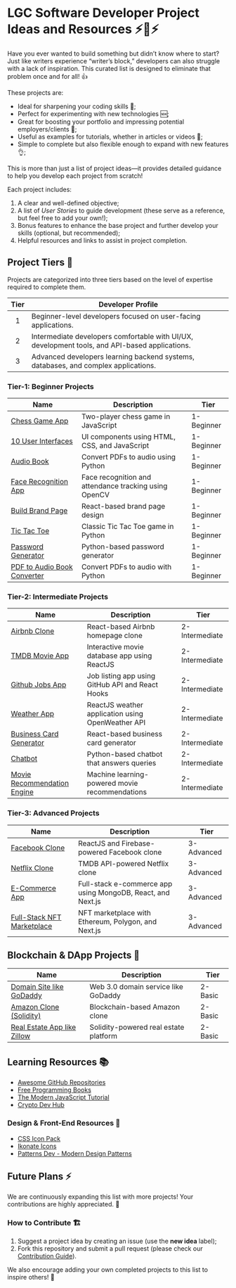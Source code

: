 # LGC Software Developer Project Ideas and Resources ⚡💙⚡

Have you ever wanted to build something but didn’t know where to start? Just like writers experience “writer’s block,” developers can also struggle with a lack of inspiration. This curated list is designed to eliminate that problem once and for all! 👍

These projects are:

- Ideal for sharpening your coding skills 💪;
- Perfect for experimenting with new technologies 🆕;
- Great for boosting your portfolio and impressing potential employers/clients 📁;
- Useful as examples for tutorials, whether in articles or videos 📜;
- Simple to complete but also flexible enough to expand with new features 👌;

This is more than just a list of project ideas—it provides detailed guidance to help you develop each project from scratch!

Each project includes:

1. A clear and well-defined objective;
2. A list of _User Stories_ to guide development (these serve as a reference, but feel free to add your own!);
3. Bonus features to enhance the base project and further develop your skills (optional, but recommended);
4. Helpful resources and links to assist in project completion.

## Project Tiers 🚀

Projects are categorized into three tiers based on the level of expertise required to complete them.

| Tier | Developer Profile |
| :--: | -------------------------------------------------------------------------- |
|  1   | Beginner-level developers focused on user-facing applications. |
|  2   | Intermediate developers comfortable with UI/UX, development tools, and API-based applications. |
|  3   | Advanced developers learning backend systems, databases, and complex applications. |

### Tier-1: Beginner Projects

| Name | Description | Tier |
| --- | --- | --- |
| [Chess Game App](https://www.youtube.com/watch?v=SS5amIbX0Mo&list=LL&index=3&t=56s) | Two-player chess game in JavaScript | 1-Beginner |
| [10 User Interfaces](https://www.youtube.com/watch?v=Rz-rey4Q1bw&list=LL&index=6&t=8839s) | UI components using HTML, CSS, and JavaScript | 1-Beginner |
| [Audio Book](https://www.youtube.com/watch?v=Flm2YHEFd5A) | Convert PDFs to audio using Python | 1-Beginner |
| [Face Recognition App](https://www.youtube.com/watch?v=sz25xxF_AVE) | Face recognition and attendance tracking using OpenCV | 1-Beginner |
| [Build Brand Page](https://www.youtube.com/watch?v=W7up-w1QYpw&ab_channel=DoSomeCoding) | React-based brand page design | 1-Beginner |
| [Tic Tac Toe](https://www.youtube.com/watch?v=BHh654_7Cmw) | Classic Tic Tac Toe game in Python | 1-Beginner |
| [Password Generator](https://www.youtube.com/watch?v=SwgBZ0BQNLQ) | Python-based password generator | 1-Beginner |
| [PDF to Audio Book Converter](https://www.youtube.com/watch?v=kyZ_5cvrXJI&list=WL&index=18) | Convert PDFs to audio with Python | 1-Beginner |

### Tier-2: Intermediate Projects

| Name | Description | Tier |
| --- | --- | --- |
| [Airbnb Clone](https://www.youtube.com/watch?v=IQaCL8_bwA4&list=PLgxM_xd-x_qHa6ErJkxh4wIRc7Q36AMfC&index=7) | React-based Airbnb homepage clone | 2-Intermediate |
| [TMDB Movie App](https://www.youtube.com/watch?v=ufodJVcpmps) | Interactive movie database app using ReactJS | 2-Intermediate |
| [Github Jobs App](https://www.youtube.com/watch?v=fxY1q4SCB64&list=LL&index=2) | Job listing app using GitHub API and React Hooks | 2-Intermediate |
| [Weather App](https://www.youtube.com/watch?v=GuA0_Z1llYU) | ReactJS weather application using OpenWeather API | 2-Intermediate |
| [Business Card Generator](https://www.youtube.com/watch?v=mGORpgEOsT4) | React-based business card generator | 2-Intermediate |
| [Chatbot](https://www.youtube.com/watch?v=FFT4p6me2g0) | Python-based chatbot that answers queries | 2-Intermediate |
| [Movie Recommendation Engine](https://www.youtube.com/watch?v=XoTwndOgXBM) | Machine learning-powered movie recommendations | 2-Intermediate |

### Tier-3: Advanced Projects

| Name | Description | Tier |
| --- | --- | --- |
| [Facebook Clone](https://www.youtube.com/watch?v=B-kxUMHBxNo&list=PLgxM_xd-x_qHa6ErJkxh4wIRc7Q36AMfC&index=6) | ReactJS and Firebase-powered Facebook clone | 3-Advanced |
| [Netflix Clone](https://www.youtube.com/watch?v=x_EEwGe-a9o&list=PLgxM_xd-x_qHa6ErJkxh4wIRc7Q36AMfC&index=1&t=291s) | TMDB API-powered Netflix clone | 3-Advanced |
| [E-Commerce App](https://www.youtube.com/watch?v=XtciU6BnQdo) | Full-stack e-commerce app using MongoDB, React, and Next.js | 3-Advanced |
| [Full-Stack NFT Marketplace](https://www.youtube.com/watch?v=GKJBEEXUha0) | NFT marketplace with Ethereum, Polygon, and Next.js | 3-Advanced |

## Blockchain & DApp Projects 🔗

| Name | Description | Tier |
| --- | --- | --- |
| [Domain Site like GoDaddy](https://www.youtube.com/watch?v=kUTdr1dStxA&t) | Web 3.0 domain service like GoDaddy | 2-Basic |
| [Amazon Clone (Solidity)](https://www.youtube.com/watch?v=X1ahXNYkpL8) | Blockchain-based Amazon clone | 2-Basic |
| [Real Estate App like Zillow](https://www.youtube.com/watch?v=C4blK6X-D_4) | Solidity-powered real estate platform | 2-Basic |

## Learning Resources 📚

- [Awesome GitHub Repositories](https://dev.to/denicmarko/github-repositories-to-improve-your-programming-skills-2d1e)
- [Free Programming Books](https://ebookfoundation.github.io/free-programming-books/)
- [The Modern JavaScript Tutorial](https://javascript.info/)
- [Crypto Dev Hub](https://cryptodevhub.io/)

### Design & Front-End Resources 🎨

- [CSS Icon Pack](https://css.gg/)
- [Ikonate Icons](https://ikonate.com/)
- [Patterns Dev - Modern Design Patterns](https://www.patterns.dev/)

## Future Plans ⚡

We are continuously expanding this list with more projects! Your contributions are highly appreciated. 🙌

### How to Contribute 🏗️

1. Suggest a project idea by creating an issue (use the **new idea** label);
2. Fork this repository and submit a pull request (please check our [Contribution Guide](./CONTRIBUTION.md)).

We also encourage adding your own completed projects to this list to inspire others! 🚀

